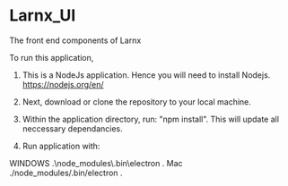 # Larnx_UI
The front end components of Larnx 

To run this application,

1) This is a NodeJs application. Hence you will need to install Nodejs. 
https://nodejs.org/en/

2) Next, download or clone the repository to your local machine. 

3) Within the application directory, run: "npm install". This will update all neccessary dependancies. 

4) Run application with: 

WINDOWS     .\node_modules\\.bin\electron .
Mac         ./node_modules/.bin/electron .
